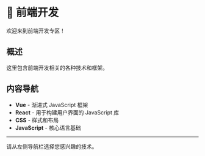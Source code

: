 # 🎨 前端开发

欢迎来到前端开发专区！

## 概述

这里包含前端开发相关的各种技术和框架。

## 内容导航

- **Vue** - 渐进式 JavaScript 框架
- **React** - 用于构建用户界面的 JavaScript 库
- **CSS** - 样式和布局
- **JavaScript** - 核心语言基础

---

请从左侧导航栏选择您感兴趣的技术。

